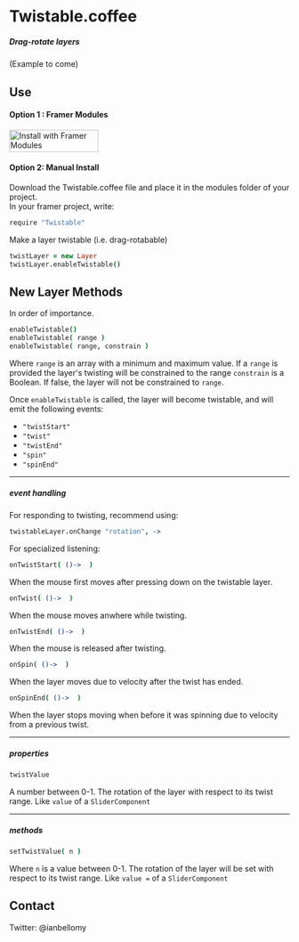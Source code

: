 # Twistable.coffee

##### Drag-rotate layers

(Example to come)



## Use

#### Option 1 : Framer Modules<br>
<a href='https://open.framermodules.com/Pair'><img alt='Install with Framer Modules' src='https://www.framermodules.com/assets/badge@2x.png' width='160' height='40' /></a>

#### Option 2: Manual Install<br>
Download the Twistable.coffee file and place it in the modules folder of your project.<br>
In your framer project, write:

````coffeescript
require "Twistable"
````

Make a layer twistable (i.e. drag-rotabable)

````coffeescript
twistLayer = new Layer
twistLayer.enableTwistable()
````


## New Layer Methods
In order of importance. 


````coffeescript
enableTwistable()
enableTwistable( range )
enableTwistable( range, constrain )
````

Where `range` is an array with a minimum and maximum value. If a `range` is provided the layer's twisting will be constrained to the range
`constrain` is a Boolean. If false, the layer will not be constrained to `range`.

Once `enableTwistable` is called, the layer will become twistable, and will emit the following events: 

- `"twistStart"`
- `"twist"`
- `"twistEnd"` 
- `"spin"`
- `"spinEnd"`


---
##### event handling

For responding to twisting, recommend using:

````coffeeScript
twistableLayer.onChange "rotation", ->
````

For specialized listening:

````coffeeScript
onTwistStart( ()->  )
````
When the mouse first moves after pressing down on the twistable layer.<br>


````coffeeScript
onTwist( ()->  )
````
When the mouse moves anwhere while twisting.


````coffeeScript
onTwistEnd( ()->  )
````
When the mouse is released after twisting.


````coffeeScript
onSpin( ()->  )
````
When the layer moves due to velocity after the twist has ended.


````coffeeScript
onSpinEnd( ()->  )
````
When the layer stops moving when before it was spinning due to velocity from a previous twist.



---
##### properties

````coffeescript
twistValue
````
A number between 0-1. The rotation of the layer with respect to its twist range. Like `value` of a `SliderComponent`


---
##### methods

````coffeescript
setTwistValue( n )
````
Where `n` is a value between 0-1. The rotation of the layer will be set with respect to its twist range. Like `value =` of a `SliderComponent`


## Contact
Twitter: @ianbellomy

